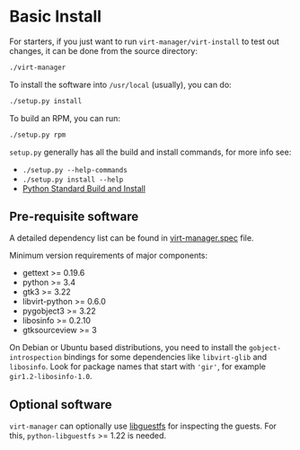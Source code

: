 # Basic Install

For starters, if you just want to run `virt-manager/virt-install` to test out
changes, it can be done from the source directory:
```sh
./virt-manager
```

To install the software into `/usr/local` (usually), you can do:
```sh
./setup.py install
```

To build an RPM, you can run:
```sh
./setup.py rpm
```

`setup.py` generally has all the build and install commands, for more info see:

   - `./setup.py --help-commands`
   - `./setup.py install --help`
   - [Python Standard Build and Install](https://docs.python.org/3/install/#standard-build-and-install)


## Pre-requisite software

A detailed dependency list can be found in [virt-manager.spec](virt-manager.spec) file.

Minimum version requirements of major components:

   - gettext >= 0.19.6
   - python >= 3.4
   - gtk3 >= 3.22
   - libvirt-python >= 0.6.0
   - pygobject3 >= 3.22
   - libosinfo >= 0.2.10
   - gtksourceview >= 3

On Debian or Ubuntu based distributions, you need to install the
`gobject-introspection` bindings for some dependencies like `libvirt-glib`
and `libosinfo`. Look for package names that start with `'gir'`, for example
`gir1.2-libosinfo-1.0`.


## Optional software

`virt-manager` can optionally use [libguestfs](http://libguestfs.org/)
for inspecting the guests.  For this, `python-libguestfs` >= 1.22 is needed.
